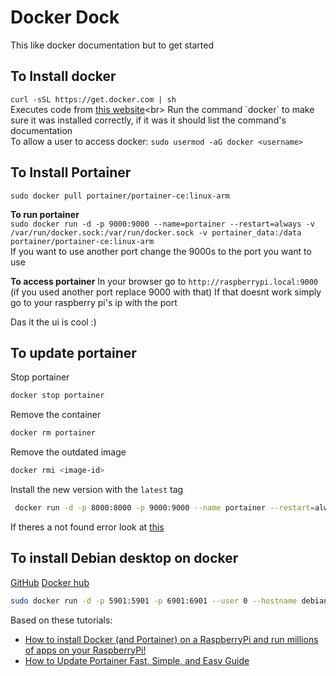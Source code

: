 # Docker Dock
This like docker documentation but to get started

## To Install docker
`curl -sSL https://get.docker.com | sh`<br>
Executes code from [this website]("https://get.docker.com")<br>
Run the command `docker` to make sure it was installed correctly, if it was it should list the command's documentation<br>
To allow a user to access docker: `sudo usermod -aG docker <username>`<br>

## To Install Portainer
`sudo docker pull portainer/portainer-ce:linux-arm`<br>

**To run portainer**<br>
`sudo docker run -d -p 9000:9000 --name=portainer --restart=always -v /var/run/docker.sock:/var/run/docker.sock -v portainer_data:/data portainer/portainer-ce:linux-arm`<br>
If you want to use another port change the 9000s to the port you want to use<br>

**To access portainer**
In your browser go to `http://raspberrypi.local:9000` (if you used another port replace 9000 with that)
If that doesnt work simply go to your raspberry pi's ip with the port

Das it the ui is cool :)

## To update portainer
Stop portainer
```sh
docker stop portainer
```
Remove the container
```sh
docker rm portainer
```
Remove the outdated image
```sh
docker rmi <image-id>
```

Install the new version with the `latest` tag
```sh
 docker run -d -p 8000:8000 -p 9000:9000 --name portainer --restart=always -v /var/run/docker.sock:/var/run/docker.sock -v portainer_data:/data portainer/portainer-ce:latest
```
If theres a not found error look at [this](https://github.com/portainer/portainer/issues/4143)

## To install Debian desktop on docker
[GitHub](https://github.com/ConSol/docker-headless-vnc-container/) [Docker hub](https://hub.docker.com/r/aicampbell/vnc-ubuntu18-xfce)
```sh
sudo docker run -d -p 5901:5901 -p 6901:6901 --user 0 --hostname debian-desktop consol/debian-xfce-vnc
```

Based on these tutorials:
* [How to install Docker (and Portainer) on a RaspberryPi and run millions of apps on your RaspberryPi!](https://youtu.be/O7G3oatg5DA)
* [How to Update Portainer Fast, Simple, and Easy Guide](https://youtu.be/M365jgJ0O2E)
